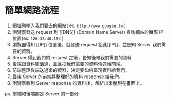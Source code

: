 # 簡單網路流程
1. 網址列輸入我們要去的網站( ex. `http://www.google.tw` )
2. 瀏覽器發送 request 到 [[DNS]] (Domain Name Server) 查詢網站的實際 IP 位置(ex. `126.38.40.153` )
3. 瀏覽器得知 [[IP]] 位置後，就發送 request 給此[[IP]]，並告知 Server 我們需要的資料。
4. Server 得到我們的 request 之後，告知後端我們需要的資料
5. 後端跟資料庫溝通，並且把我們需要的資料傳送給前端。
6. 前端整理後端送過來的資料，決定要如何呈現資料給我們。
7. 最後 Server 的前端將整理好的資料 response 給我們。
8. 瀏覽器收到 Server response  的資料後，解析出來整現在畫面上。

ps. 前端和後端都是 Server 的一部分